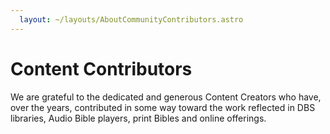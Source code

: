 ```yaml
---
  layout: ~/layouts/AboutCommunityContributors.astro
---
```


# Content Contributors

We are grateful to the dedicated and generous Content Creators who have, over the years, contributed in some way toward the work reflected in DBS libraries, Audio Bible players, print Bibles and online offerings.